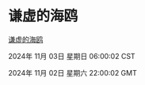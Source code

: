 # 谦虚的海鸥
[谦虚的海鸥](http://219.139.197.74:56308/qxdho/course/base/hotlink/index.php)

2024年 11月 03日 星期日 06:00:02 CST

2024年 11月 02日 星期六 22:00:02 GMT
